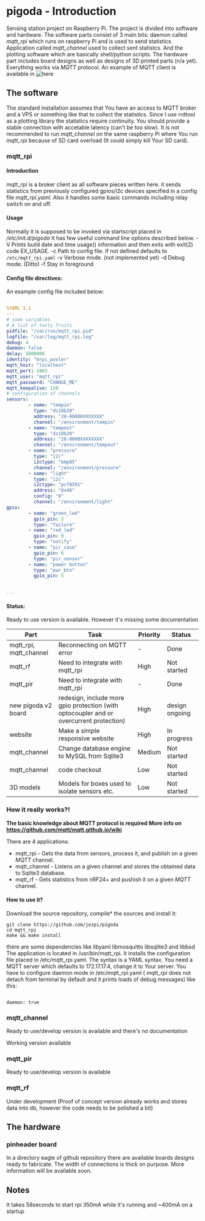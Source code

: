 # pigoda - Introduction
Sensing station project on Raspberry Pi. The project is divided into
software and hardware. The software parts consist of 3 main bits:
daemon called *mqtt_rpi* which runs on raspberry Pi and is used to
send statistics. Application called *mqtt_channel* used to collect
sent statistcs. And the plotting software which are basically shell/python
scripts. The hardware part includes board designs as well as designs of 3D 
printed parts (n/a yet). Everything works via *MQTT* protocol. An example
of MQTT client is available in ![here](https://jezpi.github.io/pigoda/sluchacz)

## The software
The standard installation assumes that You have an access to MQTT broker and a
VPS or something like that to collect the statistics. Since I use rrdtool as a plotting
library the statistics require continuity. You should provide a stable connection with accetable
latency (can't be too slow). It is not recommended to run *mqtt_channel* on the same raspberry Pi
where You run *mqtt_rpi* because of SD card overload (It could simply kill Your
SD card). 
### mqtt_rpi
#### Introduction

mqtt_rpi is a broker client as all software pieces written here.
         it sends statistics from previously configured gpios/i2c devices
	 specified in a config file *mqtt_rpi.yaml*. Also it handles some
         basic commands including relay switch on and off.
#### Usage
Normally it is supposed to be invoked via startscript placed in */etc/init.d/pigoda*
It has few useful command line options described below. 
-V Prints build date and time usage() information and then exits with exit(2) code EX_USAGE.
-c Path to config file. If not defined defaults to <code>/etc/mqtt_rpi.yaml</code>
-v Verbose mode. (not implemented yet)
-d Debug mode. (Ditto)
-f Stay in foreground


#### Config file directives:

An example config file included below:
```yaml

%YAML 1.1
---
# some variables
# A list of tasty fruits
pidfile: "/var/run/mqtt_rpi.pid"
logfile: "/var/log/mqtt_rpi.log"
debug: 4
daemon: false
delay: 5000000
identity: "mrpi_pooler"
mqtt_host: "localhost"
mqtt_port: 1883
mqtt_user: "mqtt_rpi"
mqtt_password: "CHANGE_ME"
mqtt_keepalive: 120
# configuration of channels
sensors:
        - name: "tempin"
          type: "ds18b20"
          address: "28-00000XXXXXXX"
          channel: "/environment/tempin"
        - name: "tempout"
          type: "ds18b20"
          address: "28-0000XXXXXXXX"
          channel: "/environment/tempout"
        - name: "pressure"
          type: "i2c"
          i2ctype: "bmp85"
          channel: "/environment/pressure"
        - name: "light"
          type: "i2c"
          i2ctype: "pcf8591"
          address: "0x48"
          config: "0"
          channel: "/environment/light"
gpio:
        - name: "green_led"
          gpio_pin: 2
          type: "failure"
        - name: "red_led"
          gpio_pin: 0
          type: "notify"
        - name: "pir_case"
          gpio_pin: 6
          type: "pir_sensor"
        - name: "power button"
          type: "pwr_btn"
          gpio_pin: 5


...

```


	   
#### Status:
Ready to use version is available. However it's missing some documentation

Part | Task |  Priority | Status
-----|------|-----------|-------
mqtt_rpi, mqtt_channel|Reconnecting on MQTT error | - | Done 
mqtt_rf | Need to integrate with mqtt_rpi | High | Not started
mqtt_pir | Need to integrate with mqtt_rpi | - |  Done
new pigoda v2 board | redesign, include more gpio protection (with optocoupler and or overcurrent protection)| High | design ongoing
website | Make a simple responsive website | High | In progress
mqtt_channel | Change database engine to MySQL from Sqlite3 | Medium | Not started
mqtt_channel | code checkout | Low | Not started
3D models | Models for boxes used to isolate sensors etc. | Low | Not started

### How it really works?!


**The basic knowledge about MQTT protocol is required**
**More info on https://github.com/mqtt/mqtt.github.io/wiki**

There are 4 applications:

* mqtt_rpi - Gets the data from sensors, process it, and publish on a given _MQTT_ channel.
* mqtt_channel -  Listens on a given channel and stores the obtained data to Sqlite3 database.
* mqtt_rf - Gets statistics from  nRF24+ and pushish it on a given _MQTT_ channel.

#### How to use it?
Download the source repository, compile* the sources and install it:

```
git clone https://github.com/jezpi/pigoda
cd mqtt_rpi
make && make install
```

there are some dependencies like libyaml libmosquitto libsqlite3 and libbsd
The application is located in /usr/bin/mqtt_rpi. It installs the configuration
file placed in /etc/mqtt_rpi.yaml. The syntax is a YAML syntax. You need a MQTT
server which defaults to 172.17.17.4, change it to Your server. You have to configure
daemon mode in /etc/mqtt_rpi.yaml ( *mqtt_rpi* does not detach from terminal by default and it prints loads
of debug messages) like this:

<code>
daemon: true
</code>

### mqtt_channel
Ready to use/develop version is available and there's no documentation 

Working version available

### mqtt_pir

Ready to use/develop version is available

### mqtt_rf
Under development (Proof of concept version already works and stores data into db, however
the code needs to be polished a bit)




## The hardware
### pinheader board
In a directory eagle of github repository there are available boards designs ready to fabricate.
The width of connections is thick on purpose. More information will be available soon.

## Notes
It takes 58seconds to start rpi
350mA while it's running and ~400mA on a startup
